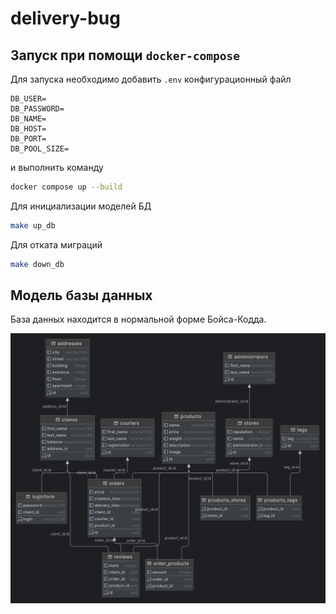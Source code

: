 # delivery-bug

## Запуск при помощи `docker-compose` 



Для запуска необходимо добавить `.env` конфигурационный файл 

```.env
DB_USER=
DB_PASSWORD=
DB_NAME=
DB_HOST=
DB_PORT=
DB_POOL_SIZE=
```

и выполнить команду

```bash
docker compose up --build
```

Для инициализации моделей БД 
```bash
make up_db
```

Для отката миграций
```bash
make down_db
```



## Модель базы данных

База данных находится в нормальной форме Бойса-Кодда.

![db-diagram](/blob/db-diagram.png)
